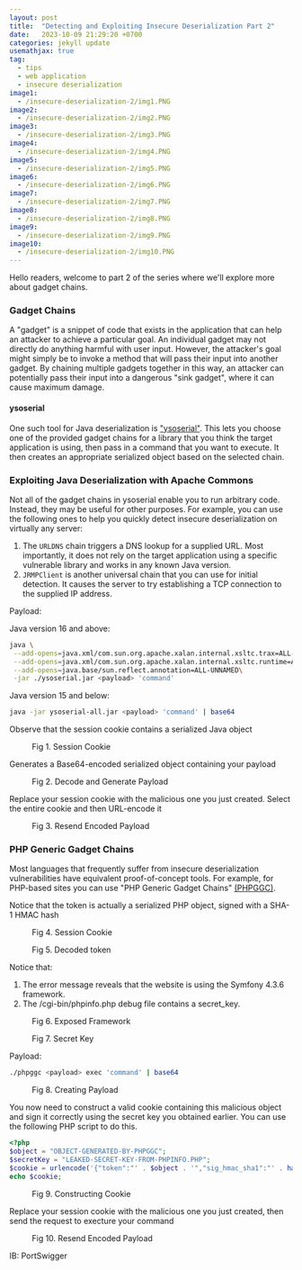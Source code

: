 ```yaml
---
layout: post
title:  "Detecting and Exploiting Insecure Deserialization Part 2"
date:   2023-10-09 21:29:20 +0700
categories: jekyll update
usemathjax: true
tag:
  - tips
  - web application
  - insecure deserialization
image1:
  - /insecure-deserialization-2/img1.PNG
image2:
  - /insecure-deserialization-2/img2.PNG
image3:
  - /insecure-deserialization-2/img3.PNG
image4:
  - /insecure-deserialization-2/img4.PNG
image5:
  - /insecure-deserialization-2/img5.PNG
image6:
  - /insecure-deserialization-2/img6.PNG
image7:
  - /insecure-deserialization-2/img7.PNG
image8:
  - /insecure-deserialization-2/img8.PNG
image9:
  - /insecure-deserialization-2/img9.PNG
image10:
  - /insecure-deserialization-2/img10.PNG
---
```


Hello readers, welcome to part 2 of the series where we'll explore more about gadget chains.

### Gadget Chains

A "gadget" is a snippet of code that exists in the application that can help an attacker to achieve a particular goal. An individual gadget may not directly do anything harmful with user input. However, the attacker's goal might simply be to invoke a method that will pass their input into another gadget. By chaining multiple gadgets together in this way, an attacker can potentially pass their input into a dangerous "sink gadget", where it can cause maximum damage. 

#### ysoserial

One such tool for Java deserialization is ["ysoserial"](https://github.com/frohoff/ysoserial). This lets you choose one of the provided gadget chains for a library that you think the target application is using, then pass in a command that you want to execute. It then creates an appropriate serialized object based on the selected chain.

### Exploiting Java Deserialization with Apache Commons

Not all of the gadget chains in ysoserial enable you to run arbitrary code. Instead, they may be useful for other purposes. For example, you can use the following ones to help you quickly detect insecure deserialization on virtually any server:

  1. The `URLDNS` chain triggers a DNS lookup for a supplied URL. Most importantly, it does not rely on the target application using a specific vulnerable library and works in any known Java version.
  2. `JRMPClient` is another universal chain that you can use for initial detection. It causes the server to try establishing a TCP connection to the supplied IP address.

Payload:

Java version 16 and above:

```bash
java \
 --add-opens=java.xml/com.sun.org.apache.xalan.internal.xsltc.trax=ALL-UNNAMED\
 --add-opens=java.xml/com.sun.org.apache.xalan.internal.xsltc.runtime=ALL-UNNAMED\
 --add-opens=java.base/sun.reflect.annotation=ALL-UNNAMED\
 -jar ./ysoserial.jar <payload> 'command'
```

  
Java version 15 and below:

```bash
java -jar ysoserial-all.jar <payload> 'command' | base64
```

Observe that the session cookie contains a serialized Java object

<figure>
<img src="{{ page.image1 }}" alt="">
<figcaption>Fig 1. Session Cookie</figcaption>
</figure>

Generates a Base64-encoded serialized object containing your payload

<figure>
<img src="{{ page.image2 }}" alt="">
<figcaption>Fig 2. Decode and Generate Payload</figcaption>
</figure>

Replace your session cookie with the malicious one you just created. Select the entire cookie and then URL-encode it

<figure>
<img src="{{ page.image3 }}" alt="">
<figcaption>Fig 3. Resend Encoded Payload</figcaption>
</figure>


### PHP Generic Gadget Chains

Most languages that frequently suffer from insecure deserialization vulnerabilities have equivalent proof-of-concept tools. For example, for PHP-based sites you can use "PHP Generic Gadget Chains" [(PHPGGC)](https://github.com/ambionics/phpggc).


Notice that the token is actually a serialized PHP object, signed with a SHA-1 HMAC hash

<figure>
<img src="{{ page.image4 }}" alt="">
<figcaption>Fig 4. Session Cookie</figcaption>
</figure>

<figure>
<img src="{{ page.image5 }}" alt="">
<figcaption>Fig 5. Decoded token</figcaption>
</figure>

Notice that:

  1. The error message reveals that the website is using the Symfony 4.3.6 framework.
  2. The /cgi-bin/phpinfo.php debug file contains a secret_key.

<figure>
<img src="{{ page.image6 }}" alt="">
<figcaption>Fig 6. Exposed Framework</figcaption>
</figure>

<figure>
<img src="{{ page.image7 }}" alt="">
<figcaption>Fig 7. Secret Key</figcaption>
</figure>

Payload:

```bash
./phpggc <payload> exec 'command' | base64
```

<figure>
<img src="{{ page.image8 }}" alt="">
<figcaption>Fig 8. Creating Payload</figcaption>
</figure>

You now need to construct a valid cookie containing this malicious object and sign it correctly using the secret key you obtained earlier. You can use the following PHP script to do this.

```PHP
<?php
$object = "OBJECT-GENERATED-BY-PHPGGC";
$secretKey = "LEAKED-SECRET-KEY-FROM-PHPINFO.PHP";
$cookie = urlencode('{"token":"' . $object . '","sig_hmac_sha1":"' . hash_hmac('sha1', $object, $secretKey) . '"}');
echo $cookie;
```

<figure>
<img src="{{ page.image9 }}" alt="">
<figcaption>Fig 9. Constructing Cookie</figcaption>
</figure>

Replace your session cookie with the malicious one you just created, then send the request to execture your command

<figure>
<img src="{{ page.image10 }}" alt="">
<figcaption>Fig 10. Resend Encoded Payload</figcaption>
</figure>









IB: PortSwigger
